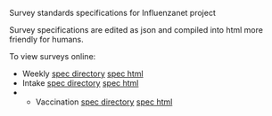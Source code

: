 Survey standards specifications for Influenzanet project

Survey specifications are edited as json and compiled into html more friendly for humans.

To view surveys online:
	
- Weekly [spec directory](https://influenzanet.github.io/surveys-standards/surveys/weekly/) [spec html](https://influenzanet.github.io/surveys-standards/surveys/weekly/survey.html)
- Intake [spec directory](https://influenzanet.github.io/surveys-standards/surveys/intake/) [spec html](https://influenzanet.github.io/surveys-standards/surveys/intake/survey.html)
- - Vaccination [spec directory](https://influenzanet.github.io/surveys-standards/surveys/vaccination/) [spec html](https://influenzanet.github.io/surveys-standards/surveys/vaccination/survey.html)

